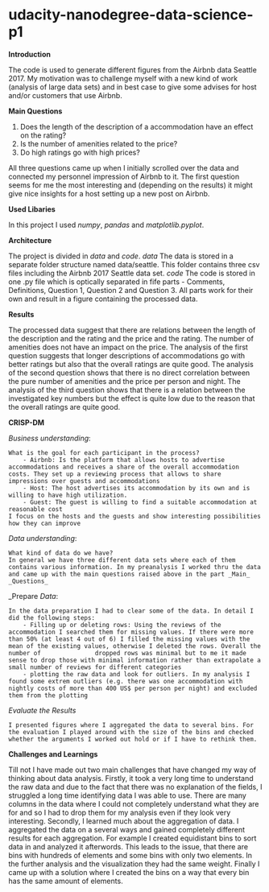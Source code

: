 # udacity-nanodegree-data-science-p1

**Introduction**

The code is used to generate different figures from the Airbnb data Seattle 2017. My motivation was to challenge myself with a new kind of work (analysis of large data sets) and in best case to give some advises for host and/or customers that use Airbnb.

**Main Questions**

1. Does the length of the description of a accommodation have an effect on the rating?
2. Is the number of amenities related to the price?
3. Do high ratings go with high prices?

All three questions came up when I initially scrolled over the data and connected my personnel impression of Airbnb to it. The first question seems for me the most interesting and (depending on the results) it might give nice insights for a host setting up a new post on Airbnb.

**Used Libaries**

In this project I used _numpy_, _pandas_ and _matplotlib.pyplot_.

**Architecture**

The project is divided in _data_ and _code_.
_data_
The data is stored in a separate folder structure named data/seattle. This folder contains three csv files including the Airbnb 2017 Seattle data set.
_code_
The code is stored in one .py file which is optically separated in fife parts - Comments, Definitions, Question 1, Question 2 and Question 3. All parts work for their own and result in a figure containing the processed data.

**Results**

The processed data suggest that there are relations between the length of the description and the rating and the price and the rating. The number of amenities does not have an impact on the price.
The analysis of the first question suggests that longer descriptions of accommodations go with better ratings but also that the overall ratings are quite good.
The analysis of the second question shows that there is no direct correlation between the pure number of amenities and the price per person and night.
The analysis of the third question shows that there is a relation between the investigated key numbers but the effect is quite low due to the reason that the overall ratings are quite good.

**CRISP-DM**

_Business_ _understanding_: 

	What is the goal for each participant in the process?
        - Airbnb: Is the platform that allows hosts to advertise accommodations and receives a share of the overall accommodation costs. They set up a reviewing process that allows to share impressions over guests and accommodations
        - Host: The host advertises its accommodation by its own and is willing to have high utilization.
        - Guest: The guest is willing to find a suitable accommodation at reasonable cost
    I focus on the hosts and the guests and show interesting possibilities how they can improve
   
_Data_ _understanding_: 

	What kind of data do we have?
    In general we have three different data sets where each of them contains various information. In my preanalysis I worked thru the data and came up with the main questions raised above in the part _Main_ _Questions_
   
_Prepare _Data_:

    In the data preparation I had to clear some of the data. In detail I did the following steps:
        - Filling up or deleting rows: Using the reviews of the accommodation I searched them for missing values. If there were more than 50% (at least 4 out of 6) I filled the missing values with the mean of the existing values, otherwise I deleted the rows. Overall the number of               dropped rows was minimal but to me it made sense to drop those with minimal information rather than extrapolate a small number of reviews for different categories
        - plotting the raw data and look for outliers. In my analysis I found some extrem outliers (e.g. there was one accommodation with nightly costs of more than 400 US$ per person per night) and excluded them from the plotting
       
_Evaluate_ _the_ _Results_
   
    I presented figures where I aggregated the data to several bins. For the evaluation I played around with the size of the bins and checked whether the arguments I worked out hold or if I have to rethink them.
 

**Challenges and Learnings**

Till not I have made out two main challenges that have changed my way of thinking about data analysis. Firstly, it took a very long time to understand the raw data and due to the fact that there was no explanation of the fields, I struggled a long time identifying data I was able to use. There are many columns in the data where I could not completely understand what they are for and so I had to drop them for my analysis even if they look very interesting. Secondly, I learned much about the aggregation of data. I aggregated the data on a several ways and gained completely different results for each aggregation. For example I created equidistant bins to sort data in and analyzed it afterwords. This leads to the issue, that there are bins with hundreds of elements and some bins with only two elements. In the further analysis and the visualization they had the same weight. Finally I came up with a solution where I created the bins on a way that every bin has the same amount of elements.





